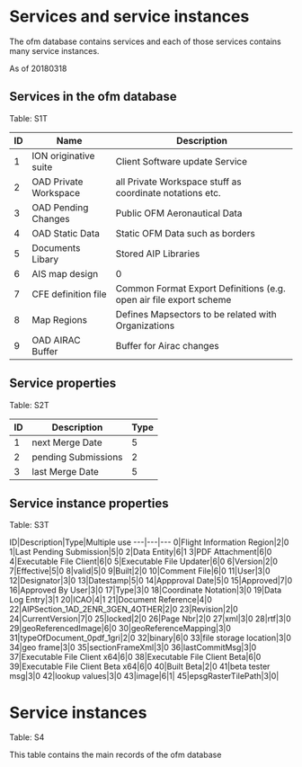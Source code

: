 # Services and service instances
The ofm database contains services and each of those services contains many service instances.

As of 20180318

## Services in the ofm database
Table: S1T

ID|Name|Description
---|---|---
1|ION originative suite|Client Software update Service
2|OAD Private Workspace|all Private Workspace stuff as coordinate notations etc.
3|OAD Pending Changes|Public OFM Aeronautical Data
4|OAD Static Data|Static OFM Data such as borders
5|Documents Libary|Stored AIP Libraries
6|AIS map design|0|Stored Design Sets of AIS_contributor
7|CFE definition file|Common Format Export Definitions (e.g. open air file export scheme| ...)
8|Map Regions|Defines Mapsectors to be related with Organizations
9|OAD AIRAC Buffer|Buffer for Airac changes| to be committed and checked before each airac date

## Service properties
Table: S2T

ID|Description|Type
---|---|---
1|next Merge Date|5
2|pending Submissions|2
3|last Merge Date|5

## Service instance properties
Table: S3T

ID|Description|Type|Multiple use
---|---|---
0|Flight Information Region|2|0
1|Last Pending Submission|5|0
2|Data Entity|6|1
3|PDF Attachment|6|0
4|Executable File Client|6|0
5|Executable File Updater|6|0
6|Version|2|0
7|Effective|5|0
8|valid|5|0
9|Built|2|0
10|Comment File|6|0
11|User|3|0
12|Designator|3|0
13|Datestamp|5|0
14|Appproval Date|5|0
15|Approved|7|0
16|Approved By User|3|0
17|Type|3|0
18|Coordinate Notation|3|0
19|Data Log Entry|3|1
20|ICAO|4|1
21|Document Reference|4|0
22|AIPSection_1AD_2ENR_3GEN_4OTHER|2|0
23|Revision|2|0
24|CurrentVersion|7|0
25|locked|2|0
26|Page Nbr|2|0
27|xml|3|0
28|rtf|3|0
29|geoReferencedImage|6|0
30|geoReferenceMapping|3|0
31|typeOfDocument_0pdf_1gri|2|0
32|binary|6|0
33|file storage location|3|0
34|geo frame|3|0
35|sectionFrameXml|3|0
36|lastCommitMsg|3|0
37|Executable File Client x64|6|0
38|Executable File Client Beta|6|0
39|Executable File Client Beta x64|6|0
40|Built Beta|2|0
41|beta tester msg|3|0
42|lookup values|3|0
43|image|6|1|
45|epsgRasterTilePath|3|0|

# Service instances
Table: S4

This table contains the main records of the ofm database
